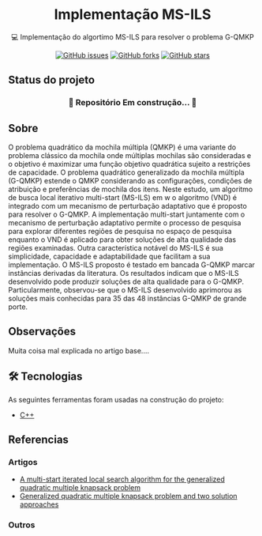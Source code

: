 <h1 align="center">Implementação MS-ILS</h1>

<p align="center">💻 Implementação do algortimo MS-ILS para resolver o problema G-QMKP</p>

<div align="center">
<a href="https://github.com/raphael720/Projeto_ic/issues"><img alt="GitHub issues" src="https://img.shields.io/github/issues/raphael720/Projeto_ic?style=for-the-badge"></a>
<a href="https://github.com/raphael720/Projeto_ic/network"><img alt="GitHub forks" src="https://img.shields.io/github/forks/raphael720/Projeto_ic?style=for-the-badge"></a>
<a href="https://github.com/raphael720/Projeto_ic/stargazers"><img alt="GitHub stars" src="https://img.shields.io/github/stars/raphael720/Projeto_ic?style=for-the-badge"></a>
</div>


## Status do projeto
<h3 align='center'> 🚧 Repositório Em construção... 🚧 </h3>

## Sobre
O problema quadrático da mochila múltipla (QMKP) é uma variante do problema clássico da mochila onde múltiplas mochilas são consideradas e o objetivo é maximizar uma função objetivo quadrática sujeito a restrições de capacidade. O problema quadrático generalizado da mochila múltipla (G-QMKP) estende o QMKP considerando as configurações, condições de atribuição e preferências de mochila dos itens. Neste estudo, um algoritmo de busca local iterativo multi-start (MS-ILS) em w o algoritmo (VND) é integrado com um mecanismo de perturbação adaptativo que é proposto para resolver o G-QMKP. A implementação multi-start juntamente com o mecanismo de perturbação adaptativo permite o processo de pesquisa para explorar diferentes regiões de pesquisa no espaço de pesquisa enquanto o VND é aplicado para obter soluções de alta qualidade das regiões examinadas. Outra característica notável do MS-ILS é sua simplicidade, capacidade e adaptabilidade que facilitam a sua implementação. O MS-ILS proposto é testado em bancada G-QMKP marcar instâncias derivadas da literatura. Os resultados indicam que o MS-ILS desenvolvido pode produzir soluções de alta qualidade para o G-QMKP. Particularmente, observou-se que o MS-ILS desenvolvido aprimorou as soluções mais conhecidas para 35 das 48 instâncias G-QMKP de grande porte.

## Observações
Muita coisa mal explicada no artigo base....

## 🛠 Tecnologias 
As seguintes ferramentas foram usadas na construção do projeto: 
- [C++](https://cplusplus.com/)

## Referencias

### Artigos
- [A multi-start iterated local search algorithm for the generalized quadratic multiple knapsack problem](https://www.sciencedirect.com/science/article/abs/pii/S0305054817300333)
- [Generalized quadratic multiple knapsack problem and two solution approaches](https://www.sciencedirect.com/science/article/abs/pii/S0305054813002244) 
### Outros
